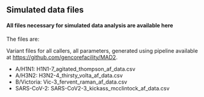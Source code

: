 ## Simulated data files

#### All files necessary for simulated data analysis are available here

The files are:  

Variant files for all callers, all parameters, generated using pipeline available at https://github.com/gencorefacility/MAD2.
- A/H1N1: H1N1-7_agitated_thompson_af_data.csv
- A/H3N2: H3N2-4_thirsty_volta_af_data.csv
- B/Victoria: Vic-3_fervent_raman_af_data.csv
- SARS-CoV-2: SARS-CoV2-3_kickass_mcclintock_af_data.csv
